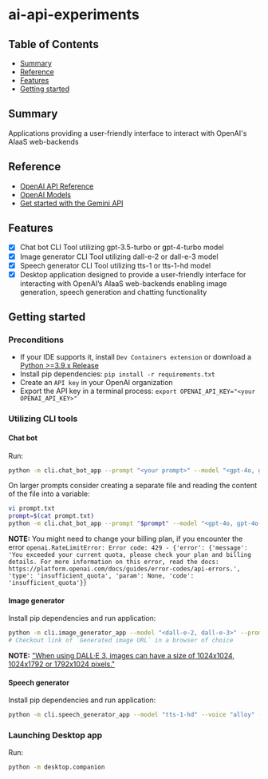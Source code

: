 # ai-api-experiments

## Table of Contents

+ [Summary](#summary)
+ [Reference](#reference)
+ [Features](#features)
+ [Getting started](#getting-started)

## Summary

Applications providing a user-friendly interface to interact with OpenAI's AIaaS web-backends

## Reference

- [OpenAI API Reference](https://platform.openai.com/docs/api-reference/introduction)
- [OpenAI Models](https://platform.openai.com/docs/models/overview)
- [Get started with the Gemini API](https://ai.google.dev/docs)

## Features

- [x] Chat bot CLI Tool utilizing gpt-3.5-turbo or gpt-4-turbo model
- [x] Image generator CLI Tool utilizing dall-e-2 or dall-e-3 model
- [x] Speech generator CLI Tool utilizing tts-1 or tts-1-hd model
- [x] Desktop application designed to provide a user-friendly interface for interacting with OpenAI’s AIaaS web-backends enabling image generation, speech generation and chatting functionality

## Getting started

### Preconditions

- If your IDE supports it, install `Dev Containers extension` or download a [Python >=3.9.x Release](https://www.python.org/downloads/)
- Install pip dependencies: `pip install -r requirements.txt`
- Create an `API key` in your OpenAI organization
- Export the API key in a terminal process: `export OPENAI_API_KEY="<your OPENAI_API_KEY>"` 

### Utilizing CLI tools

#### Chat bot

Run:

```sh
python -m cli.chat_bot_app --prompt "<your prompt>" --model "<gpt-4o, gpt-4o-mini, o1, o3-mini>"
```

On larger prompts consider creating a separate file and reading the content of the file into a variable:

```sh
vi prompt.txt
prompt=$(cat prompt.txt)
python -m cli.chat_bot_app --prompt "$prompt" --model "<gpt-4o, gpt-4o-mini, o1, o3-mini>"
```

**NOTE:** You might need to change your billing plan, if you encounter the error `openai.RateLimitError: Error code: 429 - {'error': {'message': 'You exceeded your current quota, please check your plan and billing details. For more information on this error, read the docs: https://platform.openai.com/docs/guides/error-codes/api-errors.', 'type': 'insufficient_quota', 'param': None, 'code': 'insufficient_quota'}}`

#### Image generator

Install pip dependencies and run application:

```sh
python -m cli.image_generator_app --model "<dall-e-2, dall-e-3>" --prompt "<your prompt>" --size "<size of the image to be generated, e.g. 1024x1024>"
# Checkout link of `Generated image URL` in a browser of choice
```

**NOTE:** ["When using DALL·E 3, images can have a size of 1024x1024, 1024x1792 or 1792x1024 pixels."](https://platform.openai.com/docs/guides/images/usage?context=node)

#### Speech generator

Install pip dependencies and run application:

```sh
python -m cli.speech_generator_app --model "tts-1-hd" --voice "alloy" --prompt "<your prompt>" --output-file "<absolute path to outputs folder>/response.audio.mp3"
```

### Launching Desktop app

Run:

```sh
python -m desktop.companion
```